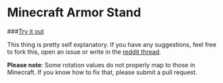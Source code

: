 Minecraft Armor Stand
=================

###[Try it out](http://haselkern.github.io/Minecraft-ArmorStand)

This thing is pretty self explanatory. If you have any suggestions, feel free to fork this, open an issue or write in the [reddit thread](http://redd.it/2dyzfc).

**Please note**: Some rotation values do not properly map to those in Minecraft. If you know how to fix that, please submit a pull request.
